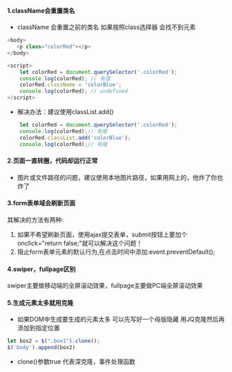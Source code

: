 #### 1.className会重置类名

- className 会重置之前的类名  如果按照class选择器 会找不到元素

~~~js
<body>
   <p class="colorRed"></p>
</body>

<script>
    let colorRed = document.querySelector('.colorRed');
	console.log(colorRed); // 有值
    colorRed.className = 'colorBlue';
    console.log(colorRed); // undefined
</script>
~~~

- 解决办法：建议使用classList.add()

~~~js
	let colorRed = document.querySelector('.colorRed');
    console.log(colorRed);// 有值
    colorRed.classList.add('colorBlue');
    console.log(colorRed);// 有值
~~~

#### 2.页面一直转圈，代码却运行正常

- 图片或文件路径的问题，建议使用本地图片路径，如果用网上的，他炸了你也炸了

#### 3.form表单域会刷新页面

其解决的方法有两种:

1. 如果不希望刷新页面，使用ajax提交表单，submit按钮上要加个onclick="return false;"就可以解决这个问题！
2. 阻止form表单元素的默认行为,在点击时间中添加:event.preventDefault();

#### 4.swiper，fullpage区别

swiper主要做移动端的全屏滚动效果，fullpage主要做PC端全屏滚动效果

#### 5.生成元素太多就用克隆

- 如果DOM中生成要生成的元素太多 可以先写好一个母版隐藏 用JQ克隆然后再添加到指定位置

~~~js
let box2 = $(".box1").clone();
$('body').append(box2)
~~~

- clone()参数true 代表深克隆，事件处理函数

